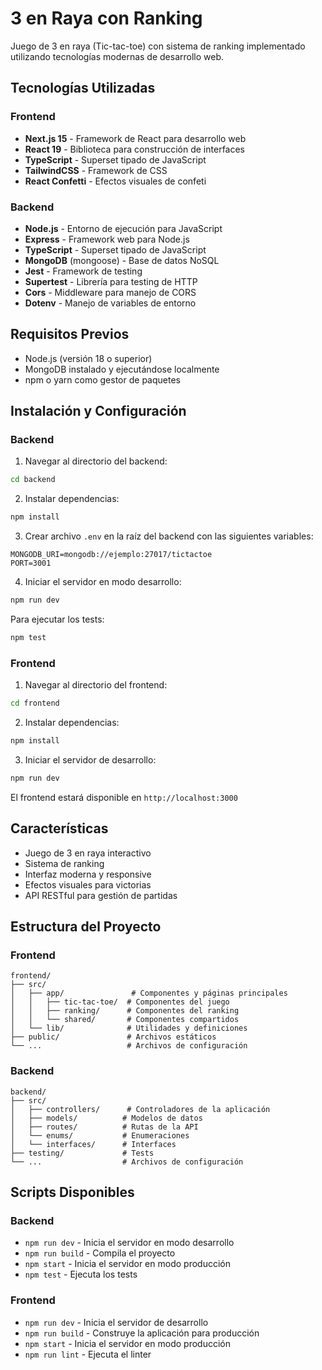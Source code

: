 # 3 en Raya con Ranking

Juego de 3 en raya (Tic-tac-toe) con sistema de ranking implementado utilizando tecnologías modernas de desarrollo web.

## Tecnologías Utilizadas

### Frontend
- **Next.js 15** - Framework de React para desarrollo web
- **React 19** - Biblioteca para construcción de interfaces
- **TypeScript** - Superset tipado de JavaScript
- **TailwindCSS** - Framework de CSS
- **React Confetti** - Efectos visuales de confeti

### Backend
- **Node.js** - Entorno de ejecución para JavaScript
- **Express** - Framework web para Node.js
- **TypeScript** - Superset tipado de JavaScript
- **MongoDB** (mongoose) - Base de datos NoSQL
- **Jest** - Framework de testing
- **Supertest** - Librería para testing de HTTP
- **Cors** - Middleware para manejo de CORS
- **Dotenv** - Manejo de variables de entorno

## Requisitos Previos
- Node.js (versión 18 o superior)
- MongoDB instalado y ejecutándose localmente
- npm o yarn como gestor de paquetes

## Instalación y Configuración

### Backend
1. Navegar al directorio del backend:
```bash
cd backend
```

2. Instalar dependencias:
```bash
npm install
```

3. Crear archivo `.env` en la raíz del backend con las siguientes variables:
```
MONGODB_URI=mongodb://ejemplo:27017/tictactoe
PORT=3001
```

4. Iniciar el servidor en modo desarrollo:
```bash
npm run dev
```

Para ejecutar los tests:
```bash
npm test
```

### Frontend
1. Navegar al directorio del frontend:
```bash
cd frontend
```

2. Instalar dependencias:
```bash
npm install
```

3. Iniciar el servidor de desarrollo:
```bash
npm run dev
```

El frontend estará disponible en `http://localhost:3000`

## Características
- Juego de 3 en raya interactivo
- Sistema de ranking
- Interfaz moderna y responsive
- Efectos visuales para victorias
- API RESTful para gestión de partidas

## Estructura del Proyecto

### Frontend
```
frontend/
├── src/
│   ├── app/               # Componentes y páginas principales
│   │   ├── tic-tac-toe/  # Componentes del juego
│   │   ├── ranking/      # Componentes del ranking
│   │   └── shared/       # Componentes compartidos
│   └── lib/              # Utilidades y definiciones
├── public/               # Archivos estáticos
└── ...                   # Archivos de configuración

```

### Backend
```
backend/
├── src/
│   ├── controllers/      # Controladores de la aplicación
│   ├── models/          # Modelos de datos
│   ├── routes/          # Rutas de la API
│   └── enums/           # Enumeraciones
│   └── interfaces/      # Interfaces
├── testing/             # Tests
└── ...                  # Archivos de configuración
```

## Scripts Disponibles

### Backend
- `npm run dev` - Inicia el servidor en modo desarrollo
- `npm run build` - Compila el proyecto
- `npm start` - Inicia el servidor en modo producción
- `npm test` - Ejecuta los tests

### Frontend
- `npm run dev` - Inicia el servidor de desarrollo
- `npm run build` - Construye la aplicación para producción
- `npm start` - Inicia el servidor en modo producción
- `npm run lint` - Ejecuta el linter
